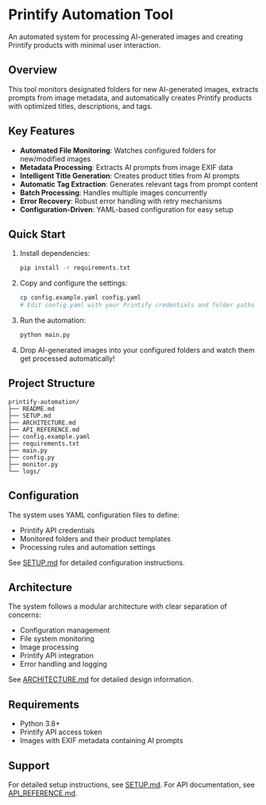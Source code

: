 # Printify Automation Tool

An automated system for processing AI-generated images and creating Printify products with minimal user interaction.

## Overview

This tool monitors designated folders for new AI-generated images, extracts prompts from image metadata, and automatically creates Printify products with optimized titles, descriptions, and tags.

## Key Features

- **Automated File Monitoring**: Watches configured folders for new/modified images
- **Metadata Processing**: Extracts AI prompts from image EXIF data
- **Intelligent Title Generation**: Creates product titles from AI prompts
- **Automatic Tag Extraction**: Generates relevant tags from prompt content
- **Batch Processing**: Handles multiple images concurrently
- **Error Recovery**: Robust error handling with retry mechanisms
- **Configuration-Driven**: YAML-based configuration for easy setup

## Quick Start

1. Install dependencies:
   ```bash
   pip install -r requirements.txt
   ```

2. Copy and configure the settings:
   ```bash
   cp config.example.yaml config.yaml
   # Edit config.yaml with your Printify credentials and folder paths
   ```

3. Run the automation:
   ```bash
   python main.py
   ```

4. Drop AI-generated images into your configured folders and watch them get processed automatically!

## Project Structure

```
printify-automation/
├── README.md
├── SETUP.md
├── ARCHITECTURE.md
├── API_REFERENCE.md
├── config.example.yaml
├── requirements.txt
├── main.py
├── config.py
├── monitor.py
└── logs/
```

## Configuration

The system uses YAML configuration files to define:
- Printify API credentials
- Monitored folders and their product templates
- Processing rules and automation settings

See [SETUP.md](SETUP.md) for detailed configuration instructions.

## Architecture

The system follows a modular architecture with clear separation of concerns:
- Configuration management
- File system monitoring
- Image processing
- Printify API integration
- Error handling and logging

See [ARCHITECTURE.md](ARCHITECTURE.md) for detailed design information.

## Requirements

- Python 3.8+
- Printify API access token
- Images with EXIF metadata containing AI prompts

## Support

For detailed setup instructions, see [SETUP.md](SETUP.md).
For API documentation, see [API_REFERENCE.md](API_REFERENCE.md).
